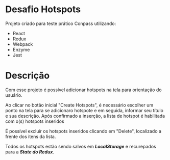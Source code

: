 # Desafio Hotspots

Projeto criado para teste prático Conpass utilizando:
  - React
  - Redux
  - Webpack
  - Enzyme
  - Jest

# Descrição

Com esse projeto é possível adicionar hotspots na tela para orientação do usuário.

Ao clicar no botão inicial "Create Hotspots", é necessário escolher um ponto na tela para se adicionaro hotspote e em seguida, informar seu título e sua descrição. Após confirmado a inserção, a lista de hotspot é habilitada com o(s) hotspots inseridos

É possível excluír os hotspots inseridos clicando em "Delete", localizado a frente dos itens da lista.

Todos os hotspots estão sendo salvos em ***LocalStorage*** e recurepados para a ***State do Redux***.
